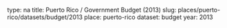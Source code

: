 type: na
title: Puerto Rico / Government Budget (2013)
slug: places/puerto-rico/datasets/budget/2013
place: puerto-rico
dataset: budget
year: 2013
